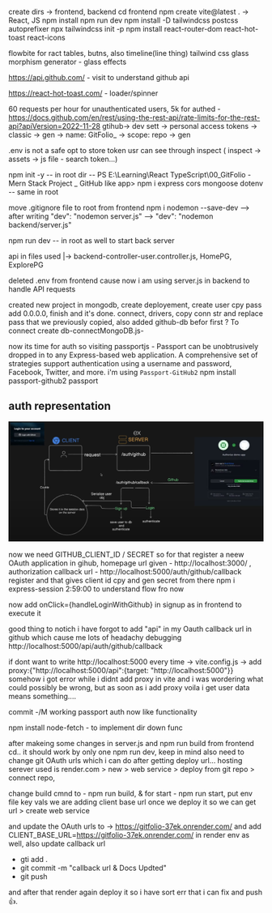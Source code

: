 create dirs -> frontend, backend
cd frontend
npm create vite@latest . -> React, JS
npm install
npm run dev
npm install -D tailwindcss postcss autoprefixer
npx tailwindcss init -p
npm install react-router-dom react-hot-toast react-icons

flowbite for ract tables, butns, also timeline(line thing)
tailwind css glass morphism generator - glass effects

https://api.github.com/ - visit to understand github api

https://react-hot-toast.com/ - loader/spinner 

60 requests per hour for unauthenticated users, 5k for authed - https://docs.github.com/en/rest/using-the-rest-api/rate-limits-for-the-rest-api?apiVersion=2022-11-28
gtihub-> dev sett -> personal access tokens -> classic -> gen -> name: GitFolio_ -> scope: repo -> gen 

.env is not a safe opt to store token usr can see through inspect ( inspect -> assets -> js file - search token...)

npm init -y -- in root dir -- PS E:\Learning\React TypeScript\00_GitFolio - Mern Stack Project _ GitHub like app> 
npm i express cors mongoose dotenv -- same in root

move .gitignore file to root from frontend
npm i nodemon --save-dev --> after writing     "dev": "nodemon server.js"   --> "dev": "nodemon backend/server.js" 

npm run dev -- in root as well to start back server

api in files used |-> backend-controller-user.controller.js, HomePG, ExplorePG

deleted .env from frontend cause now i am using server.js in backend to handle API requests

created new project in mongodb, create deployement, create user cpy pass add 0.0.0.0, finish and it's done.
connect, drivers, copy conn str and replace pass that we previously copied, also added github-db befor first ?
To connect create db-connectMongoDB.js-

now its time for auth so visiting passportjs - Passport can be unobtrusively dropped in to any Express-based web application. A comprehensive set of strategies support authentication using a username and password, Facebook, Twitter, and more.
i'm using `Passport-GitHub2`
npm install passport-github2 passport

## auth representation
![](image.png)

now we need GITHUB_CLIENT_ID / SECRET so for that register a neew OAuth application in gihub, homepage url given - http://localhost:3000/ , authorization callback url - http://localhost:5000/auth/github/callback register and that gives client id cpy and gen secret from there
npm i express-session
2:59:00 to understand flow fro now

now add onClick={handleLoginWithGithub} in signup as in frontend to execute it

good thing to notich i have forgot to add "api" in my Oauth callback url in github which cause me lots of headachy debugging
http://localhost:5000/api/auth/github/callback

if dont want to write http://localhost:5000 every time -> vite.config.js -> add proxy:{"http://localhost:5000/api":{target: "http://localhost:5000"}}
somehow i got error while i didnt add proxy in vite and i was wordering what could possibly be wrong, but as soon as i add proxy voila i get user data means something....

commit -/M working passport auth
now like functionality

npm install node-fetch - to implement dir down func

after makeing some changes in server.js and npm run build from frontend cd.. it should work by only one npm run dev, 
keep in mind also need to change git OAuth urls which i can do after getting deploy url... 
hosting serever used is render.com > new > web service > deploy from git repo > connect repo,

change build cmnd to - npm run build, & for start - npm run start, put env file key vals
we are adding client base url once we deploy it so we can get url > create web service

and update the OAuth urls to -> https://gitfolio-37ek.onrender.com/
and add CLIENT_BASE_URL=https://gitfolio-37ek.onrender.com/ in render env as well, also update callback url
- gti add .
- git commit -m "callback url & Docs Updted"
- git push

and after that render again deploy it so i have sort err that i can fix and push👍.